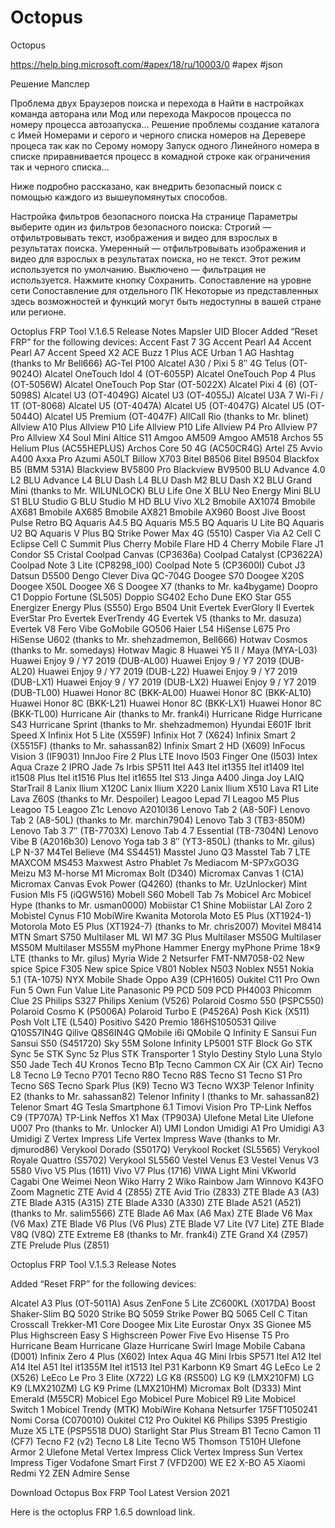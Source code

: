 # Octopus
Octopus

https://help.bing.microsoft.com/#apex/18/ru/10003/0
#apex
#json

Решение Мапслер

Проблема двух Браузеров поиска и перехода в Найти в настройках команда авторана или Мод или перехода Макросов процесса по номеру процесса автозапуска...
Решение проблемы создание каталога с Имей Номерами и серого и черного списка номеров на Деревере процеса так как по Серому номору Запуск одного Линейного номера в списке приравнивается процесс в комадной строке как ограничения так и черного списка...



Ниже подробно рассказано, как внедрить безопасный поиск с помощью каждого из вышеупомянутых способов.

Настройка фильтров безопасного поиска
На странице Параметры выберите один из фильтров безопасного поиска:
Строгий — отфильтровывать текст, изображения и видео для взрослых в результатах поиска.
Умеренный — отфильтровывать изображения и видео для взрослых в результатах поиска, но не текст. Этот режим используется по умолчанию.
Выключено — фильтрация не используется.
Нажмите кнопку Сохранить.
Сопоставление на уровне сети
Сопоставление для отдельного ПК
Некоторые из представленных здесь возможностей и функций могут быть недоступны в вашей стране или регионе.

Octoplus FRP Tool V.1.6.5 Release Notes Mapsler UID Blocer 
Added “Reset FRP” for the following devices:
Accent Fast 7 3G
Accent Pearl A4
Accent Pearl A7
Accent Speed X2
ACE Buzz 1 Plus
ACE Urban 1
AG Hashtag (thanks to Mr Bell666)
AG-Tel P100
Alcatel A30 / Pixi 5 8″ 4G Telus (OT-9024O)
Alcatel OneTouch Idol 4 (OT-6055P)
Alcatel OneTouch Pop 4 Plus (OT-5056W)
Alcatel OneTouch Pop Star (OT-5022X)
Alcatel Pixi 4 (6) (OT-5098S)
Alcatel U3 (OT-4049G)
Alcatel U3 (OT-4055J)
Alcatel U3A 7 Wi-Fi / 1T (OT-8068)
Alcatel U5 (OT-4047A)
Alcatel U5 (OT-4047G)
Alcatel U5 (OT-5044O)
Alcatel U5 Premium (OT-4047F)
AllCall Rio (thanks to Mr. blinet)
Allview A10 Plus
Allview P10 Life
Allview P10 Life
Allview P4 Pro
Allview P7 Pro
Allview X4 Soul Mini
Altice S11
Amgoo AM509
Amgoo AM518
Archos 55 Helium Plus (AC55HEPLUS)
Archos Core 50 4G (AC50CR4G)
Artel Z5
Avvio A400
Axxa Pro
Azumi A50LT
Billow X703
Bitel B8506
Bitel B9504
Blackfox B5 (BMM 531A)
Blackview BV5800 Pro
Blackview BV9500
BLU Advance 4.0 L2
BLU Advance L4
BLU Dash L4
BLU Dash M2
BLU Dash X2
BLU Grand Mini (thanks to Mr. WILUNLOCK)
BLU Life One X
BLU Neo Energy Mini
BLU S1
BLU Studio G
BLU Studio M HD
BLU Vivo XL2
Bmobile AX1074
Bmobile AX681
Bmobile AX685
Bmobile AX821
Bmobile AX960
Boost Jive
Boost Pulse Retro
BQ Aquaris A4.5
BQ Aquaris M5.5
BQ Aquaris U Lite
BQ Aquaris U2
BQ Aquaris V Plus
BQ Strike Power Max 4G (5510)
Casper Via A2
Cell C Eclipse
Cell C Summit Plus
Cherry Mobile Flare HD 4
Cherry Mobile Flare J1
Condor S5 Cristal
Coolpad Canvas (CP3636a)
Coolpad Catalyst (CP3622A)
Coolpad Note 3 Lite (CP8298_I00)
Coolpad Note 5 (CP3600I)
Cubot J3
Datsun D5500
Dengo Clever
Diva QC-704G
Doogee S70
Doogee X20S
Doogee X50L
Doogee X6 S
Doogee X7 (thanks to Mr. ka4bygame)
Doopro C1
Doppio Fortune (SL505)
Doppio SG402
Echo Dune
EKO Star G55
Energizer Energy Plus (S550)
Ergo B504 Unit
Evertek EverGlory II
Evertek EverStar Pro
Evertek EverTrendy 4G
Evertek V5 (thanks to Mr. dasuza)
Evertek V8
Fero Vibe
GoMobile GO506
Haier L54
HiSense L675 Pro
HiSense U602 (thanks to Mr. shehzadmemon, Bell666)
Hotwav Cosmos (thanks to Mr. somedays)
Hotwav Magic 8
Huawei Y5 II / Maya (MYA-L03)
Huawei Enjoy 9 / Y7 2019 (DUB-AL00)
Huawei Enjoy 9 / Y7 2019 (DUB-AL20)
Huawei Enjoy 9 / Y7 2019 (DUB-L22)
Huawei Enjoy 9 / Y7 2019 (DUB-LX1)
Huawei Enjoy 9 / Y7 2019 (DUB-LX2)
Huawei Enjoy 9 / Y7 2019 (DUB-TL00)
Huawei Honor 8C (BKK-AL00)
Huawei Honor 8C (BKK-AL10)
Huawei Honor 8C (BKK-L21)
Huawei Honor 8C (BKK-LX1)
Huawei Honor 8C (BKK-TL00)
Hurricane Air (thanks to Mr. frank4i)
Hurricane Ridge
Hurricane S43
Hurricane Sprint (thanks to Mr. shehzadmemon)
Hyundai E601F
Ibrit Speed X
Infinix Hot 5 Lite (X559F)
Infinix Hot 7 (X624)
Infinix Smart 2 (X5515F) (thanks to Mr. sahassan82)
Infinix Smart 2 HD (X609)
InFocus Vision 3 (IF9031)
InnJoo Fire 2 Plus LTE
Inovo I503 Finger One (I503)
Intex Aqua Craze 2
IPRO Jade 7s
Irbis SP511
Itel A43
Itel it1355
Itel it1409
Itel it1508 Plus
Itel it1516 Plus
Itel it1655
Itel S13
Jinga A400
Jinga Joy
LAIQ StarTrail 8
Lanix Ilium X120C
Lanix Ilium X220
Lanix Ilium X510
Lava R1 Lite
Lava Z60S (thanks to Mr. Despoiler)
Leagoo Lepad 7I
Leagoo M5 Plus
Leagoo T5
Leagoo Z1c
Lenovo A2010l36
Lenovo Tab 2 (A8-50F)
Lenovo Tab 2 (A8-50L) (thanks to Mr. marchin7904)
Lenovo Tab 3 (TB3-850M)
Lenovo Tab 3 7″ (TB-7703X)
Lenovo Tab 4 7 Essential (TB-7304N)
Lenovo Vibe B (A2016b30)
Lenovo Yoga tab 3 8″ (YT3-850L) (thanks to Mr. gilus)
LP N-37
M4Tel Believe (M4 SS4451)
Masstel Juno Q3
Masstel Tab 7 LTE
MAXCOM MS453
Maxwest Astro Phablet 7s
Mediacom M-SP7xGO3G
Meizu M3
M-horse M1
Micromax Bolt (D340)
Micromax Canvas 1 (C1A)
Micromax Canvas Evok Power (Q4260) (thanks to Mr. UzUnlocker)
Mint Fusion
Mls F5 (iQGW516)
Mobell S60
Mobell Tab 7s
Mobicel Arc
Mobicel Hype (thanks to Mr. usman0000)
Mobiistar C1 Shine
Mobiistar LAI Zoro 2
Mobistel Cynus F10
MobiWire Kwanita
Motorola Moto E5 Plus (XT1924-1)
Motorola Moto E5 Plus (XT1924-7) (thanks to Mr. chris2007)
Movitel M8414
MTN Smart S750
Multilaser ML WI M7 3G Plus
Multilaser MS50G
Multilaser MS50M
Multilaser MS55M
myPhone Hammer Energy
myPhone Prime 18×9 LTE (thanks to Mr. gilus)
Myria Wide 2
Netsurfer FMT-NM7058-02
New spice Spice F305
New spice Spice V801
Noblex N503
Noblex N551
Nokia 5.1 (TA-1075)
NYX Mobile Shade
Oppo A39 (CPH1605)
Oukitel C11 Pro
Own Fun 5
Own Fun Value Lite
Panasonic P9
PCD 509
PCD PH4003
Phicomm Clue 2S
Philips S327
Philips Xenium (V526)
Polaroid Cosmo 550 (PSPC550)
Polaroid Cosmo K (P5006A)
Polaroid Turbo E (P4526A)
Posh Kick (X511)
Posh Volt LTE (L540)
Positivo S420
Premio 186HS1050531
Qilive Q10S57IN4G
Qilive Q8S6IN4G
QMobile i6i
QMobile Q Infinity E
Sansui Fun
Sansui S50 (S451720)
Sky 55M
Solone Infinity LP5001
STF Block Go
STK Sync 5e
STK Sync 5z Plus
STK Transporter 1
Stylo Destiny
Stylo Luna
Stylo S50 Jade
Tech 4U Kronos
Tecno B1p
Tecno Cammon CX Air (CX Air)
Tecno L8
Tecno L9
Tecno P701
Tecno R8O
Tecno R8S
Tecno S1
Tecno S1 Pro
Tecno S6S
Tecno Spark Plus (K9)
Tecno W3
Tecno WX3P
Telenor Infinity E2 (thanks to Mr. sahassan82)
Telenor Infinity I (thanks to Mr. sahassan82)
Telenor Smart 4G
Tesla Smartphone 6.1
Timovi Vision Pro
TP-Link Neffos C9 (TP707A)
TP-Link Neffos X1 Max (TP903A)
Ulefone Metal Lite
Ulefone U007 Pro (thanks to Mr. Unlocker Al)
UMI London
Umidigi A1 Pro
Umidigi A3
Umidigi Z
Vertex Impress Life
Vertex Impress Wave (thanks to Mr. djmurod86)
Verykool Dorado (S5017Q)
Verykool Rocket (SL5565)
Verykool Royale Quattro (S5702)
Verykool SL5560
Vestel Venus E3
Vestel Venus V3 5580
Vivo V5 Plus (1611)
Vivo V7 Plus (1716)
VIWA Light Mini
VKworld Cagabi One
Weimei Neon
Wiko Harry 2
Wiko Rainbow Jam
Winnovo K43FO
Zoom Magnetic
ZTE Avid 4 (Z855)
ZTE Avid Trio (Z833)
ZTE Blade A3 (A3)
ZTE Blade A315 (A315)
ZTE Blade A330 (A330)
ZTE Blade A521 (A521) (thanks to Mr. salim5566)
ZTE Blade A6 Max (A6 Max)
ZTE Blade V6 Max (V6 Max)
ZTE Blade V6 Plus (V6 Plus)
ZTE Blade V7 Lite (V7 Lite)
ZTE Blade V8Q (V8Q)
ZTE Extreme E8 (thanks to Mr. frank4i)
ZTE Grand X4 (Z957)
ZTE Prelude Plus (Z851)
 

Octoplus FRP Tool V.1.5.3 Release Notes
 

Added “Reset FRP” for the following devices:

 

Alcatel A3 Plus (OT-5011A)
Asus ZenFone 5 Lite ZC600KL (X017DA)
Boost Shaker-Slim
BQ 5020 Strike
BQ 5059 Strike Power
BQ 5065
Cell C Titan
Crosscall Trekker-M1 Core
Doogee Mix Lite
Eurostar Onyx 3S
Gionee M5 Plus
Highscreen Easy S
Highscreen Power Five Evo
Hisense T5 Pro
Hurricane Beam
Hurricane Glaze
Hurricane Swirl
Image Mobile Cabana (D001)
Infinix Zero 4 Plus (X602)
Intex Aqua 4G Mini
Irbis SP571
Itel A12
Itel A14
Itel A51
Itel it1355M
Itel it1513
Itel P31
Karbonn K9 Smart 4G
LeEco Le 2 (X526)
LeEco Le Pro 3 Elite (X722)
LG K8 (RS500)
LG K9 (LMX210FM)
LG K9 (LMX210ZM)
LG K9 Prime (LMX210HM)
Micromax Bolt (D333)
Mint Emerald (M55CR)
Mobicel Ego
Mobicel Pure
Mobicel R9 Lite
Mobicel Switch 1
Mobicel Trendy (MTK)
MobiWire Kohana
Netsurfer 175FT1050241
Nomi Corsa (C070010)
Oukitel C12 Pro
Oukitel K6
Philips S395
Prestigio Muze X5 LTE (PSP5518 DUO)
Starlight Star Plus
Stream B1
Tecno Camon 11 (CF7)
Tecno F2 (v2)
Tecno L8 Lite
Tecno W5
Thomson T510H
Ulefone Armor 2
Ulefone Metal
Vertex Impress Click
Vertex Impress Sun
Vertex Impress Tiger
Vodafone Smart First 7 (VFD200)
WE E2
X-BO A5
Xiaomi Redmi Y2
ZEN Admire Sense
 

 

Download Octopus Box FRP Tool Latest Version 2021
 

Here is the octoplus FRP 1.6.5 download link.

 
